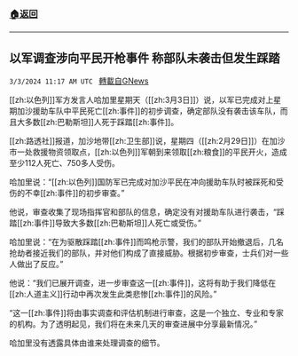 ###  [:house:返回](README.md)
---


## 以军调查涉向平民开枪事件 称部队未袭击但发生踩踏
`3/3/2024 11:17 AM UTC ` [轉載自GNews](https://gnews.org/articles/2360864)

[[zh:以色列]]军方发言人哈加里星期天（[[zh:3月3日]]）说，以军已完成对上星期加沙援助车队中平民死亡[[zh:事件]]的初步调查，确定部队没有袭击该车队，而且大多数[[zh:巴勒斯坦]]人死于踩踏[[zh:事件]]。

[[zh:路透社]]报道，加沙地带[[zh:卫生部]]说，星期四（[[zh:2月29日]]）在加沙市一处救援物资领取点，[[zh:以色列]]军朝到来领取[[zh:粮食]]的平民开火，造成至少112人死亡、750多人受伤。

哈加里说：“[[zh:以色列]]国防军已完成对加沙平民在冲向援助车队时被踩死和受伤的不幸[[zh:事件]]的初步审查。”

他说，审查收集了现场指挥官和部队的信息，确定没有对援助车队进行袭击，“踩踏[[zh:事件]]导致大多数[[zh:巴勒斯坦]]人死亡或受伤。”

哈加里说：“在为驱散踩踏[[zh:事件]]而鸣枪示警，我们的部队开始撤退后，几名抢劫者接近我们的部队，并对他们构成了直接威胁。根据初步审查，士兵们对一些人做出了反应。”

他说：“我们已展开调查，进一步审查这一[[zh:事件]]，这将有助于我们降低在[[zh:人道主义]]行动中再次发生此类悲惨[[zh:事件]]的风险。”

“这一[[zh:事件]]将由事实调查和评估机制进行审查，这是一个独立、专业和专家的机构。为了透明起见，我们将在未来几天的审查进展中分享最新情况。”

哈加里没有透露具体由谁来处理调查的细节。
